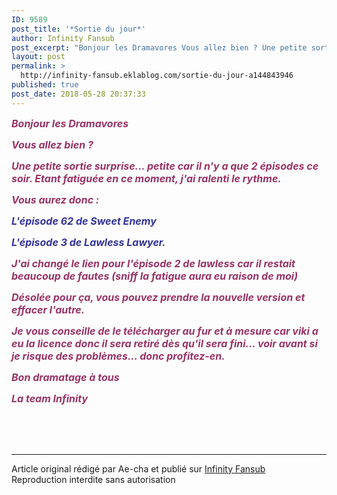 ```yaml
---
ID: 9589
post_title: '*Sortie du jour*'
author: Infinity Fansub
post_excerpt: "Bonjour les Dramavores Vous allez bien ? Une petite sortie surprise... petite car il n'y a que 2 &eacute;pisodes ce soir. Etant fatigu&eacute;e en ce moment, j'ai ralenti le rythme. Vous aurez donc : L'&eacute;pisode 62 de Sweet Enemy L'&eacute;pisode 3 de Lawless Lawyer. J'ai chang&eacute; le lien pour l'&eacute;pisode 2 de lawless..."
layout: post
permalink: >
  http://infinity-fansub.eklablog.com/sortie-du-jour-a144843946
published: true
post_date: 2018-05-28 20:37:33
---
```

<p><span style="font-size: 12pt; color: #993366;"><em><strong>Bonjour les Dramavores</strong></em></span></p>
<p><span style="font-size: 12pt; color: #993366;"><em><strong>Vous allez bien ?</strong></em></span></p>
<p><span style="font-size: 12pt; color: #993366;"><em><strong>Une petite sortie surprise... petite car il n'y a que 2 &eacute;pisodes ce soir. Etant fatigu&eacute;e en ce moment, j'ai ralenti le rythme.</strong></em></span></p>
<p><span style="font-size: 12pt; color: #993366;"><em><strong>Vous aurez donc :</strong></em></span></p>
<p><span style="font-size: 12pt; color: #333399;"><em><strong>L'&eacute;pisode 62 de Sweet Enemy</strong></em></span></p>
<p><span style="font-size: 12pt; color: #333399;"><em><strong>L'&eacute;pisode 3 de Lawless Lawyer.</strong></em></span></p>
<p><span style="font-size: 12pt; color: #993366;"><em><strong>J'ai chang&eacute; le lien pour l'&eacute;pisode 2 de lawless car il restait beaucoup de fautes (sniff la fatigue aura eu raison de moi)</strong></em></span></p>
<p><span style="font-size: 12pt; color: #993366;"><em><strong>D&eacute;sol&eacute;e pour &ccedil;a, vous pouvez prendre la nouvelle version et effacer l'autre.</strong></em></span></p>
<p><span style="font-size: 12pt; color: #993366;"><em><strong>Je vous conseille de le t&eacute;l&eacute;charger au fur et &agrave; mesure car viki a eu la licence donc il sera retir&eacute; d&egrave;s qu'il sera fini... voir avant si je risque des probl&egrave;mes... donc profitez-en.</strong></em></span></p>
<p><span style="font-size: 12pt; color: #993366;"><em><strong>Bon dramatage &agrave; tous</strong></em></span></p>
<p><span style="font-size: 12pt; color: #993366;"><em><strong>La team Infinity</strong></em></span></p><br /><br /><br /><hr />Article original rédigé par Ae-cha et publié sur <a href="http://infinity-fansub.eklablog.com/">Infinity Fansub</a> <br /> Reproduction interdite sans autorisation